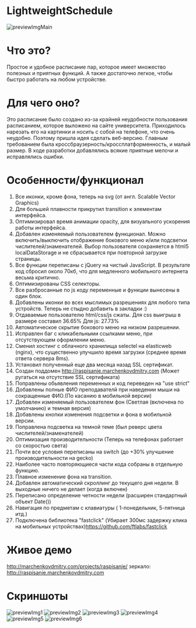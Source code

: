 # LightweightSchedule

![previewImgMain](https://marchenkovdmitry.com/projects/raspisanie/github_img/OZIKYKGwI98.jpg "")

Что это?
========================

Простое и удобное расписание пар, которое имеет множество полезных и приятных функций. А также достаточно легкое, чтобы быстро
работать на любом устройстве. 

Для чего оно?
========================

Это расписание было создано из-за крайней неудобности пользования расписанием, которое выложено на сайте университета. Приходилось нарезать его на картинки и носить с собой на телефоне, что очень неудобно. Поэтому пришла идея сделать веб-версию. Главным требованием была кроссбраузерность/кроссплатформенность, и малый размер. В ходе разработки добавлялись всякие приятные мелочи и исправлялись ошибки. 

Особенности/функционал
========================

1. Все иконки, кроме фона, теперь на svg (от англ. Scalable Vector Graphics)
2. Для большей плавности прикрутил transition к элементам интерфейса.
3. Оптимизировал время анимации opacity, для визуального ускорения работы интерфейса.
4. Добавлен изменяемый пользователем функционал. Можно включить/выключить отображение бокового меню и/или подсветки числителей/знаменателей. Выбор пользователя сохраняется в html5 localDataStorage и не сбрасывается при повторной загрузке страницы.
5. Все функции переписаны с jQuery на чистый JavaScript. В результате код сбросил около 70кб, что для медленного мобильного интернета весьма критично.
6. Оптимизированы CSS селекторы.
7. Все разбросанные по js коду переменные и функции вынесены в один блок.
8. Добавлены иконки во всех мыслимых разрешениях для любого типа устройств. Теперь не стыдно добавить в закладки :)
9. Отдаваемые пользователю html/css/js сжаты. Для css выигрыш в размере составил 36.65% Для js: 27.73%
10. Автоматическое скрытие бокового меню на низком разрешении.
11. Исправлен баг с кликабельными ссылками меню, при отсутствующем оформлении меню.
12. Сменил хостинг с облачного хранилища selectel на elasticweb (nginx), что существенно улучшило время загрузки (среднее время ответа сервера 8ms). 
13. Установил полученный еще два месяца назад SSL сертификат. 
14. Создан поддомен http://raspisanie.marchenkovdmitry.com (Может ругаться на отсутствие SSL сертификата)
15. Поправлены обьявления переменных и код переведен на "use strict"
16. Добавлены полные ФИО преподавателй при наведении мыши на сокращенные ФИО.(По касанию в мобильной версии)
17. Добавлен изменяемый пользователем фон (Светлая (включена по умолчанию) и темная версия)
18. Добавлены кнопки изменения подсветки и фона в мобильной версии.
19. Поправлена подсветка на темной теме (был реверс цвета числителей/знаменателей)
20. Оптимизация производительности (Теперь на телефонах работает со скоростью света)
21. Почти все условия переписаны на switch (до +30% улучшение производительности на gecko)
22. Наиболее часто повторяющиеся части кода собраны в отдельную функцию.
23. Плавное изменение фона на transition.
24. Добавлен автоматический скроллинг до текущего дня недели. В выходные ничего не делает (когда включен)
25. Переписано определение четности недели (расширен стандартный объект Date())
26. Навигация по предметам с клавиатуры ( 1-понедельник, 5-пятница итд.)
27. Подключена библиотека "fastclick" (Убирает 300мс задержку клика на мобильных устройствах)https://github.com/ftlabs/fastclick

Живое демо
========================
http://marchenkovdmitry.com/projects/raspisanie/
зеркало:
http://raspisanie.marchenkovdmitry.com

Скриншоты
========================
![previewImg1](https://marchenkovdmitry.com/projects/raspisanie/github_img/Capture1.JPG "")
![previewImg2](https://marchenkovdmitry.com/projects/raspisanie/github_img/Capture2.JPG "")
![previewImg3](https://marchenkovdmitry.com/projects/raspisanie/github_img/Capture3.JPG "")
![previewImg4](https://marchenkovdmitry.com/projects/raspisanie/github_img/Capture4.JPG "")
![previewImg5](https://marchenkovdmitry.com/projects/raspisanie/github_img/Capture5.JPG "")
![previewImg6](https://marchenkovdmitry.com/projects/raspisanie/github_img/Capture6.JPG "")

